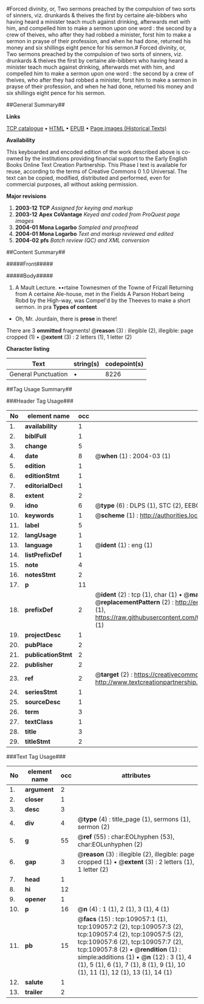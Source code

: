 #Forced divinity, or, Two sermons preached by the compulsion of two sorts of sinners, viz. drunkards & theives the first by certaine ale-bibbers who having heard a minister teach much against drinking, afterwards met with him, and compelled him to make a sermon upon one word : the second by a crew of theives, who after they had robbed a minister, forst him to make a sermon in prayse of their profession, and when he had done, returned his money and six shillings eight pence for his sermon.#
Forced divinity, or, Two sermons preached by the compulsion of two sorts of sinners, viz. drunkards & theives the first by certaine ale-bibbers who having heard a minister teach much against drinking, afterwards met with him, and compelled him to make a sermon upon one word : the second by a crew of theives, who after they had robbed a minister, forst him to make a sermon in prayse of their profession, and when he had done, returned his money and six shillings eight pence for his sermon.

##General Summary##

**Links**

[TCP catalogue](http://www.ota.ox.ac.uk/tcp/)  • 
[HTML](http://tei.it.ox.ac.uk/tcp/Texts-HTML/free/A39/A39893.html)  • 
[EPUB](http://tei.it.ox.ac.uk/tcp/Texts-EPUB/free/A39/A39893.epub) • 
[Page images (Historical Texts)](https://data.historicaltexts.jisc.ac.uk/view?pubId=eebo-19537785e&pageId=eebo-19537785e-109057-1)

**Availability**

This keyboarded and encoded edition of the
	       work described above is co-owned by the institutions
	       providing financial support to the Early English Books
	       Online Text Creation Partnership. This Phase I text is
	       available for reuse, according to the terms of Creative
	       Commons 0 1.0 Universal. The text can be copied,
	       modified, distributed and performed, even for
	       commercial purposes, all without asking permission.

**Major revisions**

1. __2003-12__ __TCP__ *Assigned for keying and markup*
1. __2003-12__ __Apex CoVantage__ *Keyed and coded from ProQuest page images*
1. __2004-01__ __Mona Logarbo__ *Sampled and proofread*
1. __2004-01__ __Mona Logarbo__ *Text and markup reviewed and edited*
1. __2004-02__ __pfs__ *Batch review (QC) and XML conversion*

##Content Summary##

#####Front#####

#####Body#####

1. A Mault Lecture.
••rtaine Townesmen of the Towne of Frizall Returning from A certaine Ale-house, met in the Fields A Parson Hobart being Robd by the High-way, was Compel'd by the Theeves to make a short sermon. in pra
**Types of content**

  * Oh, Mr. Jourdain, there is **prose** in there!

There are 3 **ommitted** fragments! 
 @__reason__ (3) : illegible (2), illegible: page cropped (1)  •  @__extent__ (3) : 2 letters (1), 1 letter (2)

**Character listing**


|Text|string(s)|codepoint(s)|
|---|---|---|
|General Punctuation|•|8226|

##Tag Usage Summary##

###Header Tag Usage###

|No|element name|occ|attributes|
|---|---|---|---|
|1.|__availability__|1||
|2.|__biblFull__|1||
|3.|__change__|5||
|4.|__date__|8| @__when__ (1) : 2004-03 (1)|
|5.|__edition__|1||
|6.|__editionStmt__|1||
|7.|__editorialDecl__|1||
|8.|__extent__|2||
|9.|__idno__|6| @__type__ (6) : DLPS (1), STC (2), EEBO-CITATION (1), OCLC (1), VID (1)|
|10.|__keywords__|1| @__scheme__ (1) : http://authorities.loc.gov/ (1)|
|11.|__label__|5||
|12.|__langUsage__|1||
|13.|__language__|1| @__ident__ (1) : eng (1)|
|14.|__listPrefixDef__|1||
|15.|__note__|4||
|16.|__notesStmt__|2||
|17.|__p__|11||
|18.|__prefixDef__|2| @__ident__ (2) : tcp (1), char (1)  •  @__matchPattern__ (2) : ([0-9\-]+):([0-9IVX]+) (1), (.+) (1)  •  @__replacementPattern__ (2) : http://eebo.chadwyck.com/downloadtiff?vid=$1&page=$2 (1), https://raw.githubusercontent.com/textcreationpartnership/Texts/master/tcpchars.xml#$1 (1)|
|19.|__projectDesc__|1||
|20.|__pubPlace__|2||
|21.|__publicationStmt__|2||
|22.|__publisher__|2||
|23.|__ref__|2| @__target__ (2) : https://creativecommons.org/publicdomain/zero/1.0/ (1), http://www.textcreationpartnership.org/docs/. (1)|
|24.|__seriesStmt__|1||
|25.|__sourceDesc__|1||
|26.|__term__|3||
|27.|__textClass__|1||
|28.|__title__|3||
|29.|__titleStmt__|2||


###Text Tag Usage###

|No|element name|occ|attributes|
|---|---|---|---|
|1.|__argument__|2||
|2.|__closer__|1||
|3.|__desc__|3||
|4.|__div__|4| @__type__ (4) : title_page (1), sermons (1), sermon (2)|
|5.|__g__|55| @__ref__ (55) : char:EOLhyphen (53), char:EOLunhyphen (2)|
|6.|__gap__|3| @__reason__ (3) : illegible (2), illegible: page cropped (1)  •  @__extent__ (3) : 2 letters (1), 1 letter (2)|
|7.|__head__|1||
|8.|__hi__|12||
|9.|__opener__|1||
|10.|__p__|16| @__n__ (4) : 1 (1), 2 (1), 3 (1), 4 (1)|
|11.|__pb__|15| @__facs__ (15) : tcp:109057:1 (1), tcp:109057:2 (2), tcp:109057:3 (2), tcp:109057:4 (2), tcp:109057:5 (2), tcp:109057:6 (2), tcp:109057:7 (2), tcp:109057:8 (2)  •  @__rendition__ (1) : simple:additions (1)  •  @__n__ (12) : 3 (1), 4 (1), 5 (1), 6 (1), 7 (1), 8 (1), 9 (1), 10 (1), 11 (1), 12 (1), 13 (1), 14 (1)|
|12.|__salute__|1||
|13.|__trailer__|2||
